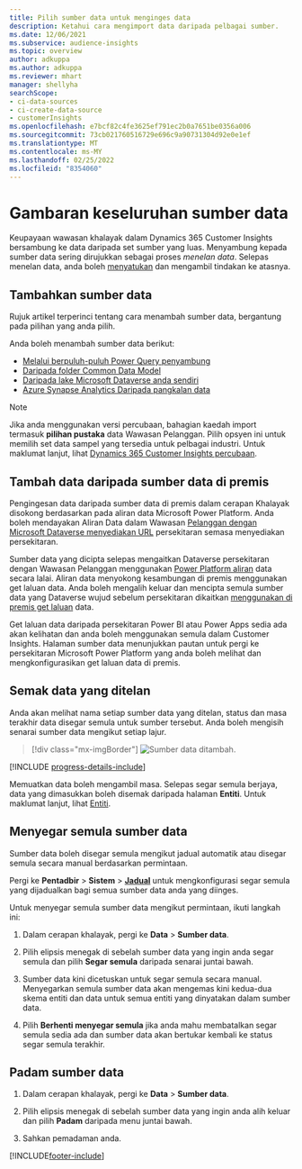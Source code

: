 ```yaml
---
title: Pilih sumber data untuk menginges data
description: Ketahui cara mengimport data daripada pelbagai sumber.
ms.date: 12/06/2021
ms.subservice: audience-insights
ms.topic: overview
author: adkuppa
ms.author: adkuppa
ms.reviewer: mhart
manager: shellyha
searchScope:
- ci-data-sources
- ci-create-data-source
- customerInsights
ms.openlocfilehash: e7bcf82c4fe3625ef791ec2b0a7651be0356a006
ms.sourcegitcommit: 73cb021760516729e696c9a90731304d92e0e1ef
ms.translationtype: MT
ms.contentlocale: ms-MY
ms.lasthandoff: 02/25/2022
ms.locfileid: "8354060"
---
```

# <a name="data-sources-overview"></a>Gambaran keseluruhan sumber data



Keupayaan wawasan khalayak dalam Dynamics 365 Customer Insights bersambung ke data daripada set sumber yang luas. Menyambung kepada sumber data sering dirujukkan sebagai proses *menelan data*. Selepas menelan data, anda boleh [menyatukan](data-unification.md) dan mengambil tindakan ke atasnya.

## <a name="add-a-data-source"></a>Tambahkan sumber data

Rujuk artikel terperinci tentang cara menambah sumber data, bergantung pada pilihan yang anda pilih.

Anda boleh menambah sumber data berikut:

- [Melalui berpuluh-puluh Power Query penyambung](connect-power-query.md)
- [Daripada folder Common Data Model](connect-common-data-model.md)
- [Daripada lake Microsoft Dataverse anda sendiri](connect-dataverse-managed-lake.md)
- [Azure Synapse Analytics Daripada pangkalan data](connect-synapse.md)

> [!NOTE]
> Jika anda menggunakan versi percubaan, bahagian kaedah import termasuk **pilihan pustaka** data Wawasan Pelanggan. Pilih opsyen ini untuk memilih set data sampel yang tersedia untuk pelbagai industri. Untuk maklumat lanjut, lihat [Dynamics 365 Customer Insights percubaan](../trial-signup.md).

## <a name="add-data-from-on-premises-data-sources"></a>Tambah data daripada sumber data di premis

Pengingesan data daripada sumber data di premis dalam cerapan Khalayak disokong berdasarkan pada aliran data Microsoft Power Platform. Anda boleh mendayakan Aliran Data dalam Wawasan [Pelanggan dengan Microsoft Dataverse menyediakan URL](create-environment.md) persekitaran semasa menyediakan persekitaran.

Sumber data yang dicipta selepas mengaitkan Dataverse persekitaran dengan Wawasan Pelanggan menggunakan [Power Platform aliran](/power-query/dataflows/overview-dataflows-across-power-platform-dynamics-365) data secara lalai. Aliran data menyokong kesambungan di premis menggunakan get laluan data. Anda boleh mengalih keluar dan mencipta semula sumber data yang Dataverse wujud sebelum persekitaran dikaitkan [menggunakan di premis get laluan](/data-integration/gateway/service-gateway-app) data.

Get laluan data daripada persekitaran Power BI atau Power Apps sedia ada akan kelihatan dan anda boleh menggunakan semula dalam Customer Insights. Halaman sumber data menunjukkan pautan untuk pergi ke persekitaran Microsoft Power Platform yang anda boleh melihat dan mengkonfigurasikan get laluan data di premis.

## <a name="review-ingested-data"></a>Semak data yang ditelan

Anda akan melihat nama setiap sumber data yang ditelan, status dan masa terakhir data disegar semula untuk sumber tersebut. Anda boleh mengisih senarai sumber data mengikut setiap lajur.

> [!div class="mx-imgBorder"]
> ![Sumber data ditambah.](media/configure-data-datasource-added.png "Sumber Data ditambah")

[!INCLUDE [progress-details-include](../includes/progress-details-pane.md)]

Memuatkan data boleh mengambil masa. Selepas segar semula berjaya, data yang dimasukkan boleh disemak daripada halaman **Entiti**. Untuk maklumat lanjut, lihat [Entiti](entities.md).

## <a name="refresh-a-data-source"></a>Menyegar semula sumber data

Sumber data boleh disegar semula mengikut jadual automatik atau disegar semula secara manual berdasarkan permintaan. 

Pergi ke **Pentadbir** > **Sistem** > [**Jadual**](system.md#schedule-tab) untuk mengkonfigurasi segar semula yang dijadualkan bagi semua sumber data anda yang diinges.

Untuk menyegar semula sumber data mengikut permintaan, ikuti langkah ini:

1. Dalam cerapan khalayak, pergi ke **Data** > **Sumber data**.

2. Pilih elipsis menegak di sebelah sumber data yang ingin anda segar semula dan pilih **Segar semula** daripada senarai juntai bawah.

3. Sumber data kini dicetuskan untuk segar semula secara manual. Menyegarkan semula sumber data akan mengemas kini kedua-dua skema entiti dan data untuk semua entiti yang dinyatakan dalam sumber data.

4. Pilih **Berhenti menyegar semula** jika anda mahu membatalkan segar semula sedia ada dan sumber data akan bertukar kembali ke status segar semula terakhir.

## <a name="delete-a-data-source"></a>Padam sumber data

1. Dalam cerapan khalayak, pergi ke **Data** > **Sumber data**.

2. Pilih elipsis menegak di sebelah sumber data yang ingin anda alih keluar dan pilih **Padam** daripada menu juntai bawah.

3. Sahkan pemadaman anda.


[!INCLUDE[footer-include](../includes/footer-banner.md)]

